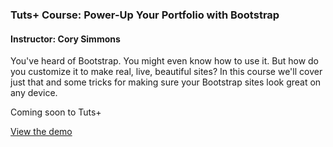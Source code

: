 ### Tuts+ Course: Power-Up Your Portfolio with Bootstrap
#### Instructor: Cory Simmons

You've heard of Bootstrap. You might even know how to use it. But how do you customize it to make real, live, beautiful sites? In this course we'll cover just that and some tricks for making sure your Bootstrap sites look great on any device.

Coming soon to Tuts+

[View the demo](http://tutsplus.github.io/power-up-your-portfolio-with-bootstrap)
